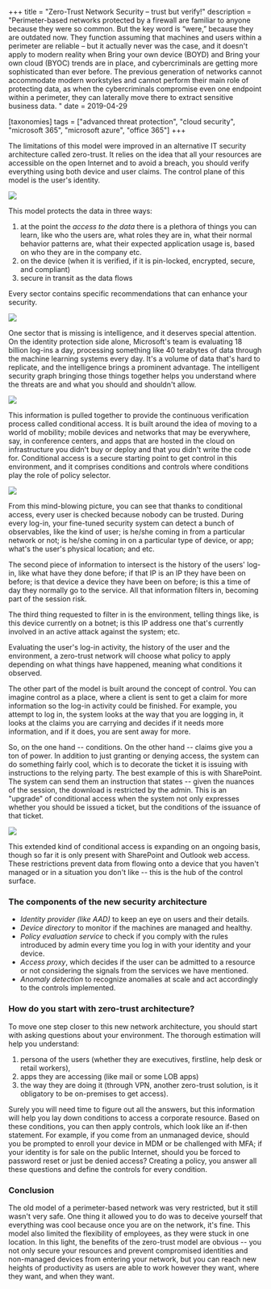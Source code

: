 +++
title = "Zero-Trust Network Security – trust but verify!"
description = "Perimeter-based networks protected by a firewall are familiar to anyone because they were so common. But the key word is “were,” because they are outdated now. They function assuming that machines and users within a perimeter are reliable – but it actually never was the case, and it doesn't apply to modern reality when Bring your own device (BOYD) and Bring your own cloud (BYOC) trends are in place, and cybercriminals are getting more sophisticated than ever before. The previous generation of networks cannot accommodate modern workstyles and cannot perform their main role of protecting data, as when the cybercriminals compromise even one endpoint within a perimeter, they can laterally move there to extract sensitive business data. "
date = 2019-04-29

[taxonomies]
tags = ["advanced threat protection", "cloud security", "microsoft 365", "microsoft azure", "office 365"]
+++

The limitations of this model were improved in an alternative IT
security architecture called zero-trust. It relies on the idea that all
your resources are accessible on the open Internet and to avoid a breach,
you should verify everything using both device and user claims. The
control plane of this model is the user's identity.

![](https://o365hq.com/images/321.png)

This model protects the data in three ways:

1.  at the point the *access to the data* there is a plethora of things you
    can learn, like who the users are, what roles they are in, what
    their normal behavior patterns are, what their expected application
    usage is, based on who they are in the company etc.
2.  on the device (when it is verified, if it is pin-locked, encrypted,
    secure, and compliant)
3.  secure in transit as the data flows

Every sector contains specific recommendations that can enhance your
security.

![](https://o365hq.com/images/322.png)

One sector that is missing is intelligence, and it deserves special
attention. On the identity protection side alone, Microsoft's team is
evaluating 18 billion log-ins a day, processing something like 40
terabytes of data through the machine learning systems every day. It's a
volume of data that's hard to replicate, and the intelligence brings a
prominent advantage. The intelligent security graph bringing those
things together helps you understand where the threats are and what you
should and shouldn't allow.

![](https://o365hq.com/images/325.png)

This information is pulled together to provide the continuous
verification process called conditional access. It is built around the
idea of moving to a world of mobility; mobile devices and networks that may
be everywhere, say, in conference centers, and apps that are hosted in
the cloud on infrastructure you didn't buy or deploy and that you didn't
write the code for. Conditional access is a secure starting point to get
control in this environment, and it comprises conditions and controls
where conditions play the role of policy selector.

![](https://o365hq.com/images/326.png)

From this mind-blowing picture, you can see that thanks to conditional
access, every user is checked because nobody can be trusted. During every
log-in, your fine-tuned security system can detect a bunch of
observables, like the kind of user; is he/she coming in from a
particular network or not; is he/she coming in on a particular type of
device, or app; what's the user's physical location; and etc.

The second piece of information to intersect is the history of the
users' log-in, like what have they done before; if that IP is an IP they
have been on before; is that device a device they have been on before;
is this a time of day they normally go to the service. All that
information filters in, becoming part of the session risk.

The third thing requested to filter in is the environment, telling
things like, is this device currently on a botnet; is this IP address one
that's currently involved in an active attack against the system; etc.

Evaluating the user's log-in activity, the history of the user and the
environment, a zero-trust network will choose what policy to apply
depending on what things have happened, meaning what conditions it
observed.

The other part of the model is built around the concept of control. You
can imagine control as a place, where a client is sent to get a claim
for more information so the log-in activity could be finished. For
example, you attempt to log in, the system looks at the way that you are
logging in, it looks at the claims you are carrying and decides if it
needs more information, and if it does, you are sent away for more.

So, on the one hand -- conditions. On the other hand -- claims give you
a ton of power. In addition to just granting or denying access, the
system can do something fairly cool, which is to decorate the ticket it
is issuing with instructions to the relying party. The best example of
this is with SharePoint. The system can send them an instruction that
states -- given the nuances of the session, the download is restricted
by the admin. This is an "upgrade" of conditional access when the system
not only expresses whether you should be issued a ticket, but
the conditions of the issuance of that ticket.

![](https://o365hq.com/images/324.png)

This extended kind of conditional access is expanding on an ongoing
basis, though so far it is only present with SharePoint and Outlook web
access. These restrictions prevent data from flowing onto a device that
you haven't managed or in a situation you don't like -- this is the hub
of the control surface.

### The components of the new security architecture

-   *Identity provider (like AAD)* to keep an eye on users and
    their details.
-   *Device directory* to monitor if the machines are managed and
    healthy.
-   *Policy evaluation service* to check if you comply with the rules
    introduced by admin every time you log in with your identity and
    your device.
-   *Access proxy*, which decides if the user can be admitted to a
    resource or not considering the signals from the services we have
    mentioned.
-   *Anomaly detection* to recognize anomalies at scale and act
    accordingly to the controls implemented.

### How do you start with zero-trust architecture?

To move one step closer to this new network architecture, you should
start with asking questions about your environment. The thorough
estimation will help you understand:

1.  persona of the users (whether they are executives, firstline,
    help desk or retail workers),
2.  apps they are accessing (like mail or some LOB apps)
3.  the way they are doing it (through VPN, another zero-trust
    solution, is it obligatory to be on-premises to get access).

Surely you will need time to figure out all the answers, but this
information will help you lay down conditions to access a corporate
resource. Based on these conditions, you can then apply controls, which
look like an if-then statement. For example, if you come from an
unmanaged device, should you be prompted to enroll your device in
MDM or be challenged with MFA; if your identity is for
sale on the public Internet, should you be forced to password reset or
just be denied access? Creating a policy, you answer all these questions
and define the controls for every condition.

### Conclusion

The old model of a perimeter-based network was very restricted, but it
still wasn't very safe. One thing it allowed you to do was to deceive
yourself that everything was cool because once you are on the network,
it's fine. This model also limited the flexibility of employees, as they
were stuck in one location. In this light, the benefits of the zero-trust
model are obvious -- you not only secure your resources and
prevent compromised identities and non-managed devices from entering
your network, but you can reach new heights of productivity as users
are able to work however they want, where they want, and when they want.

